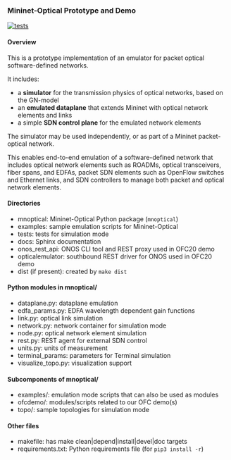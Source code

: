 ### Mininet-Optical Prototype and Demo

[![tests][1]](https://github.com/mininet-optical/mininet-optical/actions)

#### Overview

This is a prototype implementation of an emulator for packet optical software-defined networks.

It includes:

- a **simulator** for the transmission physics of optical networks,
  based on the GN-model
- an **emulated dataplane** that extends Mininet with optical network elements and links
- a simple **SDN control plane** for the emulated network elements

The simulator may be used independently, or as part of a Mininet packet-optical network.

This enables end-to-end emulation of a software-defined network that includes optical network
elements such as ROADMs, optical transceivers, fiber spans, and EDFAs, packet SDN elements
such as OpenFlow switches and Ethernet links, and SDN controllers to manage both packet
and optical network elements.

#### Directories

- mnoptical: Mininet-Optical Python package (`mnoptical`)
- examples: sample emulation scripts for Mininet-Optical
- tests: tests for simulation mode
- docs: Sphinx documentation 
- onos_rest_api: ONOS CLI tool and REST proxy used in OFC20 demo
- opticalemulator: southbound REST driver for ONOS used in OFC20 demo
- dist (if present): created by `make dist`

#### Python modules in mnoptical/

- dataplane.py: dataplane emulation
- edfa_params.py: EDFA wavelength dependent gain functions
- link.py: optical link simulation
- network.py: network container for simulation mode
- node.py: optical network element simulation
- rest.py: REST agent for external SDN control
- units.py: units of measurement
- terminal_params: parameters for Terminal simulation
- visualize_topo.py: visualization support

#### Subcomponents of mnoptical/

- examples/: emulation mode scripts that can also be used as modules
- ofcdemo/: modules/scripts related to our OFC demo(s)
- topo/: sample topologies for simulation mode

#### Other files

- makefile: has make clean|depend|install|devel|doc targets
- requirements.txt: Python requirements file (for `pip3 install -r`)

[1]: https://github.com/mininet-optical/mininet-optical/workflows/tests/badge.svg

